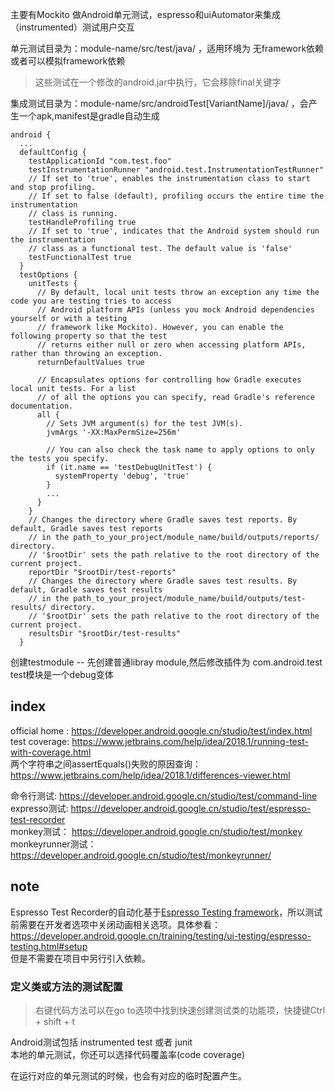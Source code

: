主要有Mockito 做Android单元测试，espresso和uiAutomator来集成（instrumented）测试用户交互   

单元测试目录为：module-name/src/test/java/  ，适用环境为 无framework依赖或者可以模拟framework依赖  
>这些测试在一个修改的android.jar中执行，它会移除final关键字  

集成测试目录为：module-name/src/androidTest[VariantName]/java/ ，会产生一个apk,manifest是gradle自动生成  
```
android {
  ...
  defaultConfig {
    testApplicationId "com.test.foo"
    testInstrumentationRunner "android.test.InstrumentationTestRunner"
    // If set to 'true', enables the instrumentation class to start and stop profiling.
    // If set to false (default), profiling occurs the entire time the instrumentation
    // class is running.
    testHandleProfiling true
    // If set to 'true', indicates that the Android system should run the instrumentation
    // class as a functional test. The default value is 'false'
    testFunctionalTest true
  }
  testOptions {
    unitTests {
      // By default, local unit tests throw an exception any time the code you are testing tries to access
      // Android platform APIs (unless you mock Android dependencies yourself or with a testing
      // framework like Mockito). However, you can enable the following property so that the test
      // returns either null or zero when accessing platform APIs, rather than throwing an exception.
      returnDefaultValues true

      // Encapsulates options for controlling how Gradle executes local unit tests. For a list
      // of all the options you can specify, read Gradle's reference documentation.
      all {
        // Sets JVM argument(s) for the test JVM(s).
        jvmArgs '-XX:MaxPermSize=256m'

        // You can also check the task name to apply options to only the tests you specify.
        if (it.name == 'testDebugUnitTest') {
          systemProperty 'debug', 'true'
        }
        ...
      }
    }
    // Changes the directory where Gradle saves test reports. By default, Gradle saves test reports
    // in the path_to_your_project/module_name/build/outputs/reports/ directory.
    // '$rootDir' sets the path relative to the root directory of the current project.
    reportDir "$rootDir/test-reports"
    // Changes the directory where Gradle saves test results. By default, Gradle saves test results
    // in the path_to_your_project/module_name/build/outputs/test-results/ directory.
    // '$rootDir' sets the path relative to the root directory of the current project.
    resultsDir "$rootDir/test-results"
  }
```  

创建testmodule -- 先创建普通libray module,然后修改插件为 com.android.test  
test模块是一个debug变体  

## index  
official home : https://developer.android.google.cn/studio/test/index.html  
test coverage: https://www.jetbrains.com/help/idea/2018.1/running-test-with-coverage.html  
两个字符串之间assertEquals()失败的原因查询：https://www.jetbrains.com/help/idea/2018.1/differences-viewer.html

命令行测试: https://developer.android.google.cn/studio/test/command-line  
expresso测试: https://developer.android.google.cn/studio/test/espresso-test-recorder  
monkey测试： https://developer.android.google.cn/studio/test/monkey
monkeyrunner测试： https://developer.android.google.cn/studio/test/monkeyrunner/    

## note  

Espresso Test Recorder的自动化基于[Espresso Testing framework](https://google.github.io/android-testing-support-library/docs/espresso/)，所以测试前需要在开发者选项中关闭动画相关选项。具体参看：https://developer.android.google.cn/training/testing/ui-testing/espresso-testing.html#setup  
但是不需要在项目中另行引入依赖。  

### 定义类或方法的测试配置
>右键代码方法可以在go to选项中找到快速创建测试类的功能项，快捷键Ctrl + shift + t  

Android测试包括 instrumented test 或者 junit  
本地的单元测试，你还可以选择代码覆盖率(code coverage)  

在运行对应的单元测试的时候，也会有对应的临时配置产生。
